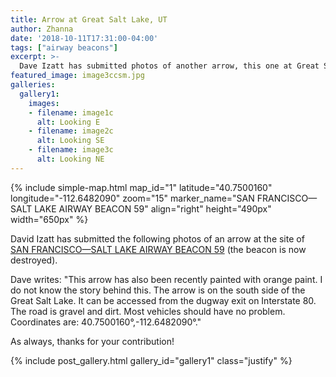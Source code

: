 ```yaml
---
title: Arrow at Great Salt Lake, UT
author: Zhanna
date: '2018-10-11T17:31:00-04:00'
tags: ["airway beacons"]
excerpt: >-
  Dave Izatt has submitted photos of another arrow, this one at Great Salt Lake in Utah.
featured_image: image3ccsm.jpg
galleries:
  gallery1:
    images:    
    - filename: image1c
      alt: Looking E
    - filename: image2c
      alt: Looking SE
    - filename: image3c
      alt: Looking NE
---
```




{% include simple-map.html map_id="1" latitude="40.7500160" longitude="-112.6482090" zoom="15" marker_name="SAN FRANCISCO—SALT LAKE AIRWAY BEACON 59" align="right" height="490px" width="650px" %}

David Izatt has submitted the following photos of an arrow at the site of [SAN FRANCISCO—SALT LAKE AIRWAY BEACON 59](https://www.ngs.noaa.gov/cgi-bin/ds_mark.prl?PidBox=LP0482) (the beacon is now destroyed).


Dave writes: "This arrow has also been recently painted with orange paint. I do not know the story behind this. The arrow is on the south side of the Great Salt Lake. It can be accessed from the dugway exit on Interstate 80. The road is gravel and dirt. Most vehicles should have no problem. Coordinates are: 40.7500160°,-112.6482090°."

As always, thanks for your contribution!

{% include post_gallery.html gallery_id="gallery1" class="justify" %}

